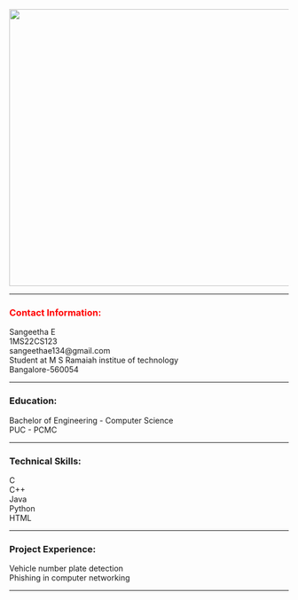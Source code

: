 <html>
<body>

<img src="https://valor-dictus.com/wp-content/uploads/2023/12/Screenshot-2023-12-01-12.24.59-PM.png" width=800 height=500>
<hr>
<h3><p style="color: red;">Contact Information:</p></h3>
<p>Sangeetha E<br>
  1MS22CS123<br>
  sangeethae134@gmail.com<br>
  Student at M S Ramaiah institue of technology<br>
  Bangalore-560054</p>
<hr>
<h3>Education:</h3>
Bachelor of Engineering - Computer Science<br>
PUC - PCMC
<hr>
<h3>Technical Skills:</h3>
C<br>
C++<br>
Java<br>
Python<br>
HTML<br>
<hr>
<h3>Project Experience:</h3>
Vehicle number plate detection<br>
Phishing in computer networking<br>
<hr>

</html>
</body>
